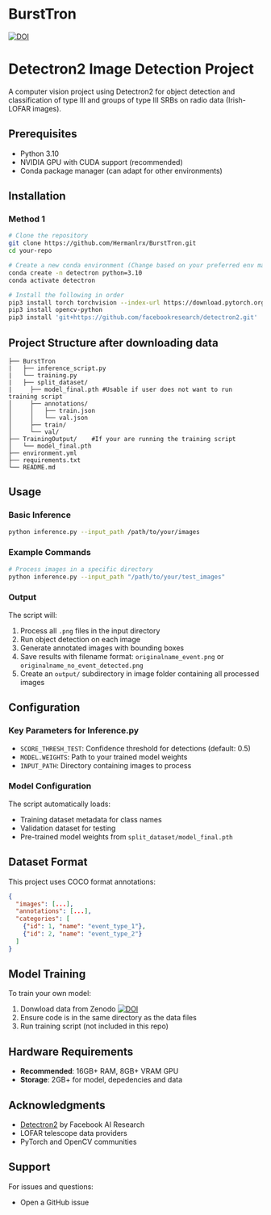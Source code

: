 # BurstTron


[![DOI](https://zenodo.org/badge/DOI/10.5281/zenodo.16759183.svg)](https://doi.org/10.5281/zenodo.16759183)



# Detectron2 Image Detection Project

A computer vision project using Detectron2 for object detection and classification of type III and groups of type III SRBs on radio data (Irish-LOFAR images).


## Prerequisites

- Python 3.10
- NVIDIA GPU with CUDA support (recommended)
- Conda package manager (can adapt for other environments)

## Installation

### Method 1

```bash
# Clone the repository
git clone https://github.com/Hermanlrx/BurstTron.git
cd your-repo
```

```bash
# Create a new conda environment (Change based on your preferred env manager)
conda create -n detectron python=3.10
conda activate detectron

# Install the following in order
pip3 install torch torchvision --index-url https://download.pytorch.org/whl/cu126
pip3 install opencv-python
pip3 install 'git+https://github.com/facebookresearch/detectron2.git'
```

## Project Structure after downloading data

```
├── BurstTron
|   ├── inference_script.py
|   └── training.py
|   ├── split_dataset/
|     ├── model_final.pth #Usable if user does not want to run training script
│     ├── annotations/
│     │   ├── train.json
│     │   └── val.json
│     ├── train/
│     └── val/
├── TrainingOutput/    #If your are running the training script
│   └── model_final.pth
├── environment.yml
├── requirements.txt
└── README.md
```

## Usage

### Basic Inference

```bash
python inference.py --input_path /path/to/your/images
```

### Example Commands

```bash
# Process images in a specific directory
python inference.py --input_path "/path/to/your/test_images"

```

### Output

The script will:
1. Process all `.png` files in the input directory
2. Run object detection on each image
3. Generate annotated images with bounding boxes
4. Save results with filename format: `originalname_event.png` or `originalname_no_event_detected.png`
5. Create an `output/` subdirectory in image folder containing all processed images

## Configuration

### Key Parameters for Inference.py

- `SCORE_THRESH_TEST`: Confidence threshold for detections (default: 0.5)
- `MODEL.WEIGHTS`: Path to your trained model weights
- `INPUT_PATH`: Directory containing images to process

### Model Configuration

The script automatically loads:
- Training dataset metadata for class names
- Validation dataset for testing
- Pre-trained model weights from `split_dataset/model_final.pth`

## Dataset Format

This project uses COCO format annotations:

```json
{
  "images": [...],
  "annotations": [...],
  "categories": [
    {"id": 1, "name": "event_type_1"},
    {"id": 2, "name": "event_type_2"}
  ]
}
```




## Model Training

To train your own model:

1. Donwload data from Zenodo [![DOI](https://zenodo.org/badge/DOI/10.5281/zenodo.16314688.svg)](https://doi.org/10.5281/zenodo.16314688)
2. Ensure code is in the same directory as the data files
3. Run training script (not included in this repo)

## Hardware Requirements
- **Recommended**: 16GB+ RAM, 8GB+ VRAM GPU
- **Storage**: 2GB+ for model, depedencies and data





## Acknowledgments

- [Detectron2](https://github.com/facebookresearch/detectron2) by Facebook AI Research
- LOFAR telescope data providers
- PyTorch and OpenCV communities


## Support
For issues and questions:
- Open a GitHub issue
